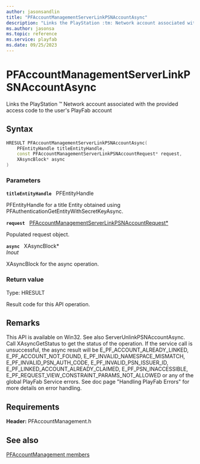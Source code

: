 ```yaml
---
author: jasonsandlin
title: "PFAccountManagementServerLinkPSNAccountAsync"
description: "Links the PlayStation :tm: Network account associated with the provided access code to the user's PlayFab account"
ms.author: jasonsa
ms.topic: reference
ms.service: playfab
ms.date: 09/25/2023
---
```


# PFAccountManagementServerLinkPSNAccountAsync  

Links the PlayStation :tm: Network account associated with the provided access code to the user's PlayFab account  

## Syntax  
  
```cpp
HRESULT PFAccountManagementServerLinkPSNAccountAsync(  
    PFEntityHandle titleEntityHandle,  
    const PFAccountManagementServerLinkPSNAccountRequest* request,  
    XAsyncBlock* async  
)  
```  
  
### Parameters  
  
**`titleEntityHandle`** &nbsp; PFEntityHandle  
  
PFEntityHandle for a title Entity obtained using PFAuthenticationGetEntityWithSecretKeyAsync.  
  
**`request`** &nbsp; [PFAccountManagementServerLinkPSNAccountRequest*](../../pfaccountmanagementtypes/structs/pfaccountmanagementserverlinkpsnaccountrequest.md)  
  
Populated request object.  
  
**`async`** &nbsp; XAsyncBlock*  
*_Inout_*  
  
XAsyncBlock for the async operation.  
  
  
### Return value
Type: HRESULT
  
Result code for this API operation.
  
## Remarks  
  
This API is available on Win32. See also ServerUnlinkPSNAccountAsync. Call XAsyncGetStatus to get the status of the operation. If the service call is unsuccessful, the async result will be E_PF_ACCOUNT_ALREADY_LINKED, E_PF_ACCOUNT_NOT_FOUND, E_PF_INVALID_NAMESPACE_MISMATCH, E_PF_INVALID_PSN_AUTH_CODE, E_PF_INVALID_PSN_ISSUER_ID, E_PF_LINKED_ACCOUNT_ALREADY_CLAIMED, E_PF_PSN_INACCESSIBLE, E_PF_REQUEST_VIEW_CONSTRAINT_PARAMS_NOT_ALLOWED or any of the global PlayFab Service errors. See doc page "Handling PlayFab Errors" for more details on error handling.
  
## Requirements  
  
**Header:** PFAccountManagement.h
  
## See also  
[PFAccountManagement members](../pfaccountmanagement_members.md)  

  
  
